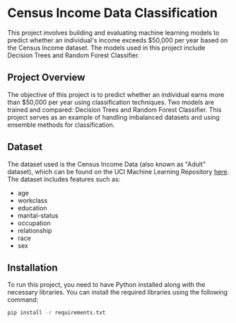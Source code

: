 # Census Income Data Classification

This project involves building and evaluating machine learning models to predict whether an individual's income exceeds $50,000 per year based on the Census Income dataset. The models used in this project include Decision Trees and Random Forest Classifier.

## Project Overview

The objective of this project is to predict whether an individual earns more than $50,000 per year using classification techniques. Two models are trained and compared: Decision Trees and Random Forest Classifier. This project serves as an example of handling imbalanced datasets and using ensemble methods for classification.

## Dataset

The dataset used is the Census Income Data (also known as "Adult" dataset), which can be found on the UCI Machine Learning Repository [here](https://archive.ics.uci.edu/ml/datasets/adult). The dataset includes features such as:

- age
- workclass
- education
- marital-status
- occupation
- relationship
- race
- sex

## Installation

To run this project, you need to have Python installed along with the necessary libraries. You can install the required libraries using the following command:

```bash
pip install -r requirements.txt
